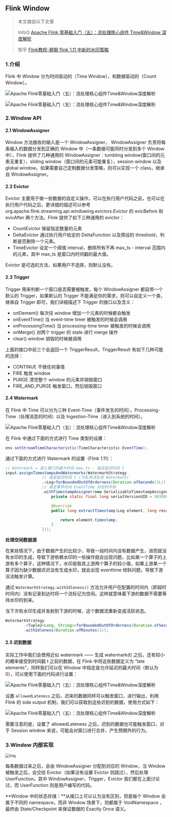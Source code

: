 ## Flink Window

> 本文摘自以下文章
>
> InfoQ [Apache Flink 零基础入门（五）：流处理核心组件 Time&Window 深度解析](https://www.infoq.cn/article/WCOvi-D68Y8ycCiYZ8pX)
>
> 知乎 [Flink教程-聊聊 flink 1.11 中新的水印策略](https://zhuanlan.zhihu.com/p/158951593)

### 1.介绍

Flink 中 Window 分为时间驱动的（Time Window），和数据驱动的（Count Window）。

![Apache Flink零基础入门（五）：流处理核心组件Time&Window深度解析](https://static001.infoq.cn/resource/image/97/f0/979aacc6b86b42b6fa533e215f26bcf0.jpg)

![Apache Flink零基础入门（五）：流处理核心组件Time&Window深度解析](https://static001.infoq.cn/resource/image/aa/51/aa53afa430834b8d58d4e70d0463a251.jpg)

### 2.Window API

#### 2.1 WindowAssigner

Window 方法接收的输入是一个 WindowAssigner， WindowAssigner 负责将每条输入的数据分发到正确的 Window 中（一条数据可能同时分发到多个 Window 中），Flink 提供了几种通用的 WindowAssigner：tumbling window(窗口间的元素无重复），sliding window（窗口间的元素可能重复），session window 以及 global window。如果需要自己定制数据分发策略，则可以实现一个 class，继承自 WindowAssigner。

#### 2.2 Evictor 

Evictor 主要用于做一些数据的自定义操作，可以在执行用户代码之前，也可以在执行用户代码之后，更详细的描述可以参考 org.apache.flink.streaming.api.windowing.evictors.Evictor 的 evicBefore 和 evicAfter 两个方法。Flink 提供了如下三种通用的 evictor：

- CountEvictor 保留指定数量的元素
- DeltaEvictor 通过执行用户给定的 DeltaFunction 以及预设的 threshold，判断是否删除一个元素。
- TimeEvictor 设定一个阈值 interval，删除所有不再 max_ts - interval 范围内的元素，其中 max_ts 是窗口内时间戳的最大值。

Evictor 是可选的方法，如果用户不选择，则默认没有。

#### 2.3 Trigger

Trigger 用来判断一个窗口是否需要被触发，每个 WindowAssigner 都自带一个默认的 Trigger，如果默认的 Trigger 不能满足你的需求，则可以自定义一个类，继承自 Trigger 即可，我们详细描述下 Trigger 的接口以及含义：

- onElement() 每次往 window 增加一个元素的时候都会触发
- onEventTime() 当 event-time timer 被触发的时候会调用
- onProcessingTime() 当 processing-time timer 被触发的时候会调用
- onMerge() 对两个 trigger 的 state 进行 merge 操作
- clear() window 销毁的时候被调用

上面的接口中前三个会返回一个 TriggerResult，TriggerResult 有如下几种可能的选择：

- CONTINUE 不做任何事情
- FIRE 触发 window
- PURGE 清空整个 window 的元素并销毁窗口
- FIRE_AND_PURGE 触发窗口，然后销毁窗口

#### 2.4 Watermark

在 Flink 中 Time 可以分为三种 Event-Time（事件发生的时间），Processing-Time（处理消息的时间）以及 Ingestion-Time（进入到系统的时间）。

![Apache Flink零基础入门（五）：流处理核心组件Time&Window深度解析](https://static001.infoq.cn/resource/image/c0/9a/c0902e9e20733960b9fd6f980759d09a.jpg)

在 Flink 中通过下面的方式进行 Time 类型的设置：

```java
env.setStreamTimeCharacteristic(TimeCharacteristic.EventTime);
```

通过下面的方式进行 Watermark 的设置（Flink 1.11）：

```java
// Watermark = 进入窗口的最大时间 max_ts - 指定延迟时间 t
input.assignTimestampsAndWatermarks(WatermarkStrategy
                // 指定延迟时间 t (为乱序流生成 Watermark)
                .<Log>forBoundedOutOfOrderness(Duration.ofSeconds(3L))
                // 指定事件时间 EventTime 对应的字段
                .withTimestampAssigner(new SerializableTimestampAssigner<Log>() {
                    private static final long serialVersionUID = 5039507823473704463L;

                    @Override
                    public long extractTimestamp(Log element, long recordTimestamp) {

                        return element.timestamp;
                    }
                }));
```

**处理空闲数据源**

在某些情况下，由于数据产生的比较少，导致一段时间内没有数据产生，进而就没有水印的生成，导致下游依赖水印的一些操作就会出现问题，比如某一个算子的上游有多个算子，这种情况下，水印是取其上游两个算子的较小值，如果上游某一个算子因为缺少数据迟迟没有生成水印，就会出现 eventtime 倾斜问题，导致下游没法触发计算。

通过 `WatermarkStrategy.withIdleness()` 方法允许用户在配置的时间内（即超时时间内）没有记录到达时将一个流标记为空闲。这样就意味着下游的数据不需要等待水印的到来。

当下次有水印生成并发射到下游的时候，这个数据流重新变成活跃状态。

```java
WatermarkStrategy
        .<Tuple2<Long, String>>forBoundedOutOfOrderness(Duration.ofSeconds(20))
        .withIdleness(Duration.ofMinutes(1));
```

#### 2.5 迟到数据

实际工作中我们会使用近似 watermark —— 生成 watermark(t) 之后，还有较小的概率接受到时间戳 t 之前的数据，在 Flink 中将这些数据定义为 “late elements”，同样我们可以在 Window 中指定是允许延迟的最大时间（默认为 0），可以使用下面的代码进行设置：

![Apache Flink零基础入门（五）：流处理核心组件Time&Window深度解析](https://static001.infoq.cn/resource/image/ff/87/ff59255581d4db104eb2c410ab33b887.jpg)

设置 `allowedLateness` 之后，迟来的数据同样可以触发窗口，进行输出，利用 Flink 的 side output 机制，我们可以获取到这些迟到的数据，使用方式如下：

![Apache Flink零基础入门（五）：流处理核心组件Time&Window深度解析](https://static001.infoq.cn/resource/image/90/81/907517a6164aaf6481a201e5d6917381.jpg)

需要注意的是，设置了 allowedLateness 之后，迟到的数据也可能触发窗口，对于 Session window 来说，可能会对窗口进行合并，产生预期外的行为。

### 3.Window 内部实现

<img src="https://static001.infoq.cn/resource/image/48/b1/485e8090b9412c3cceab65da743504b1.jpg" alt="img" style="zoom:80%;" />

每条数据过来之后，会由 WindowAssigner 分配到对应的 Window，当 Window 被触发之后，会交给 Evictor（如果没有设置 Evictor 则跳过），然后处理 UserFunction。其中 WindowAssigner，Trigger，Evictor 我们都在上面讨论过，而 UserFunction 则是用户编写的代码。

**Window 中的状态存储：**从接口上可以认为没有区别，但是每个 Window 会属于不同的 namespace，而非 Window 场景下，则都属于 VoidNamespace ，最终由 State/Checkpoint 来保证数据的 Exactly Once 语义。